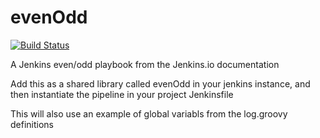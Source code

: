 # evenOdd
[![Build Status](http://centos7slave:8080/buildStatus/icon?job=libraries)](http://centos7slave:8080/job/libraries/)

A Jenkins even/odd playbook from the Jenkins.io documentation

Add this as a shared library called evenOdd in your jenkins
instance, and then instantiate the pipeline in your project Jenkinsfile

This will also use an example of global variabls from the log.groovy
definitions
